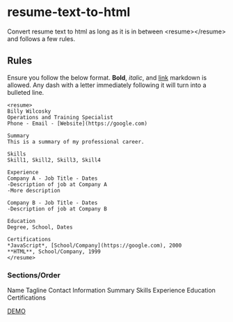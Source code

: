 # resume-text-to-html
Convert resume text to html as long as it is in between &lt;resume>&lt;/resume> and follows a few rules.

## Rules
Ensure you follow the below format. **Bold**, *italic*, and [link](https://google.com) markdown is allowed. Any dash with a letter immediately following it will turn into a bulleted line.
```
<resume>
Billy Wilcosky
Operations and Training Specialist
Phone - Email - [Website](https://google.com)

Summary
This is a summary of my professional career.

Skills
Skill1, Skill2, Skill3, Skill4

Experience
Company A - Job Title - Dates
-Description of job at Company A
-More description

Company B - Job Title - Dates
-Description of job at Company B

Education
Degree, School, Dates

Certifications
*JavaScript*, [School/Company](https://google.com), 2000
**HTML**, School/Company, 1999
</resume>
```
### Sections/Order
Name
Tagline
Contact Information
Summary
Skills
Experience
Education
Certifications

[DEMO](https://codepen.io/zerosonesfun/pen/gOJXyJY)
